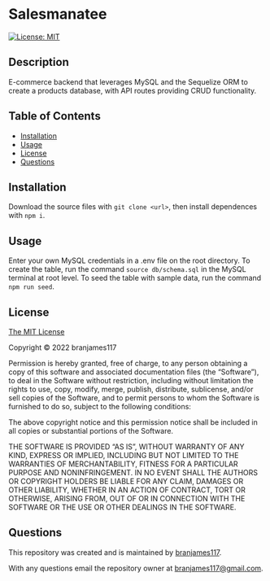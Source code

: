 # Salesmanatee

[![License: MIT](https://img.shields.io/badge/License-MIT-yellow.svg)](https://opensource.org/licenses/MIT)

## Description

E-commerce backend that leverages MySQL and the Sequelize ORM to create a products database, with API routes providing CRUD functionality.

## Table of Contents

- [Installation](#installation)
- [Usage](#usage)
- [License](#license)
- [Questions](#questions)

## Installation

Download the source files with `git clone <url>`, then install dependences with `npm i`.

## Usage

Enter your own MySQL credentials in a .env file on the root directory. To create the table, run the command `source db/schema.sql` in the MySQL terminal at root level. To seed the table with sample data, run the command `npm run seed`.

## License

[The MIT License](https://mit-license.org/)

Copyright © 2022 branjames117

Permission is hereby granted, free of charge, to any person obtaining a copy of this software and associated documentation files (the “Software”), to deal in the Software without restriction, including without limitation the rights to use, copy, modify, merge, publish, distribute, sublicense, and/or sell copies of the Software, and to permit persons to whom the Software is furnished to do so, subject to the following conditions:

The above copyright notice and this permission notice shall be included in all copies or substantial portions of the Software.

THE SOFTWARE IS PROVIDED “AS IS”, WITHOUT WARRANTY OF ANY KIND, EXPRESS OR IMPLIED, INCLUDING BUT NOT LIMITED TO THE WARRANTIES OF MERCHANTABILITY, FITNESS FOR A PARTICULAR PURPOSE AND NONINFRINGEMENT. IN NO EVENT SHALL THE AUTHORS OR COPYRIGHT HOLDERS BE LIABLE FOR ANY CLAIM, DAMAGES OR OTHER LIABILITY, WHETHER IN AN ACTION OF CONTRACT, TORT OR OTHERWISE, ARISING FROM, OUT OF OR IN CONNECTION WITH THE SOFTWARE OR THE USE OR OTHER DEALINGS IN THE SOFTWARE.

## Questions

This repository was created and is maintained by [branjames117](https://github.com/branjames117).

With any questions email the repository owner at [branjames117@gmail.com](mailto:branjames117@gmail.com).
